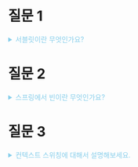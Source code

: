 # 질문 1

<details><summary style="color:skyblue">서블릿이란 무엇인가요?</summary>
<p>

![Alt text](서블릿.png)

### 특징
* MVC 패턴에서 컨트롤러로 이용됨
* 클라이언트의 요청에 대해 동적으로 작동하는 웹 애플리케이션 컴포넌트
* 기존의 정적 웹 프로그램의 문제점을 보완하여 동적인 여러 기능을 제공
* JAVA의 스레드를 이용하여 동작
* 컨테이너에서 실행


```Java
/// 서블릿 형식
public class FirstServlet extends HttpServlet {
	@Override
    public void init() {
    ...
	}
    
    @Override
    public void doGet(HttpServletRequest req, HttpServletResponse resp) {
    ...
    }
    
    @Override
    public void destroy() {
    ...
    }
}
```

<details><summary style="color:skyblue"> 꼬리질문 1 - 서블릿의 생명주기는 어떻게 되나요? </summary>
<p>

1. 클라이언트의 요청이 들어오면 컨테이너는 해당 서블릿이 메모리에 있는지 확인하고, 없을 경우 init()메서드를 호출하여 메모리에 적재한다. init()은 처음 한번만 실행되기 때문에, 서블릿의 스레드에서 공통적으로 사용해야 하는 것이 있다면 오버라이딩 하여 구현하면 된다. 실행 중 서블릿이 변경될 경우, 기존 서블릿을 destroy()하고 init()을 통해 새로운 내용을 다시 메모리에 적재한다.

2. init()이 호출된 후 클라이언트의 요청에 따라서 service() 메소드를 통해 요청에 대한 응답이 doGet()과 doPost()로 분기된다. 이 때 서블릿 컨테이너가 클라이언트의 요청이 오면 가장 먼저 처리하는 과정으로 생성된 HttpServletRequest, HttpServleResponse에 의해 request와 response 객체가 제공된다.

3. 컨테이너가 서블릿에 종료 요청을 하면 destroy() 메소드가 호출되는데 마찬가지로 한번만 실행되며, 종료시에 처리해야 하는 작업들은 destroy() 메소드를 오버라이딩하여 구현하면 된다.

</p>
</details>

<details><summary style="color:skyblue">꼬리 질문 2 - 서블릿 컨테이너란 무엇인가요?</summary>
<p>

* 서블릿 컨테이너란, 구현되어 있는 servlet 클래스의 규칙에 맞게 서블릿을 담고 관리해주는 컨테이너다. 클라이언트에서 요청을 하면 컨테이너는 HttpServletRequest, HttpServletResponse 두 객체를 생성하여 post, get여부에 따라 동적인 페이지를 생성하여 응답을 보낸다.

</p>
</details>

<details><summary style="color:skyblue">꼬리 질문 3 - 서블릿은 여러개 생성?</summary>
<p>

</p>
</details>

</p>
</details>

# 질문 2

<details><summary style="color:skyblue">스프링에서 빈이란 무엇인가요?</summary>
<p>

* **스프링 IoC 컨테이너에서 관리하는 객체**
* 스프링의 ApplicationContext에서 빈의 라이프 사이클(초기화, 생성, 소멸)을 관리한다.
* `@Component`, `@Service`, `@Controller`, `@Repository` 등의 어노테이션을 활용해 빈 생성 가능

<details><summary style="color:skyblue">꼬리 질문 1 - 스프링의 IoC는 무엇인가요?</summary>
<p>

### IoC(제어의 역전)

> 프로그램의 제어 흐름을 개발자가 아닌 프레임워크나 컨테이너에게 위임하는 디자인 패턴

* 객체의 생명주기를 프레임워크에게 모두 맡기는 것(생성, 초기화, 소멸 등등) -> 개발자가 다른 부분에 신경을 쓸 수 있음

* 객체에 대한 제어권을 컨테이너에게 넘김으로써 컴포넌트 간 결합을 느슨하게 할 수 있다.

</p>
</details>

<details><summary style="color:skyblue">꼬리 질문 2 - 의존성 주입(DI)은 무엇인가요?</summary>
<p>

> IoC의 하위 개념, 외부에서 두 객체간의 관계를 결정해주는 디자인 패턴

* 스프링 컨테이너가 빈으로 객체를 관리하다가, 런타임 환경에서 관계를 동적으로 주입하게 되며, 유연성 확보 및 결합도를 낮출 수 있음.
* 한 객체가 다른 객체를 이용할때 의존성이 있다고 한다.


</details>

<details><summary style="color:skyblue">꼬리 질문 3 - 의존성 주입의 방식과 어떤 것을 사용했는지</summary>
<p>

</details>


</p>
</details>



# 질문 3

<details><summary style="color:skyblue">컨텍스트 스위칭에 대해서 설명해보세요.</summary>
<p>

> 여러 개의 프로세스가 실행되고 있을 때 기존에 실행되던 프로세스를 중단하고 다른 프로세스를 실행하는 것.

* 어떤 하나의 프로세스를 실행하고 있는 상태에서 인터럽트 요청에 의해 다음 우선 순위의 프로세스가 실행되어야 할 때 기존의 프로세스의 상태 또는 레지스터 값(Context)을 저장하고 CPU가 다음 프로세스를 수행하도록 새로운 프로세스의 상태 또는 레지스터 값(Context)를 교체하는 작업

* Context는 PCB에 저장됨

* PCB의 저장 정보 : 프로세스 상태, 프로그램 카운터, 레지스터, 프로세스 번호 

<details><summary style="color:skyblue">꼬리 질문 1 - 컨텍스트 스위칭이 일어나는 상황</summary>
<p>

1. I/O 인터럽트
2. CPU 사용시간 만료
3. 자식 프로세스 FORK
4. 인터럽트 처리 대기

</p>
</details>

<details><summary style="color:skyblue">꼬리 질문 2 - 컨텍스트 스위칭의 오버헤드</summary>
<p>

* 컨텍스트 스위칭이 발생할 때는 CPU가 아무런 동작도 하지 못하기 때문에 오버헤드가 발생

> 오버헤드 해결방안



</p>
</details>

</p>
</details>